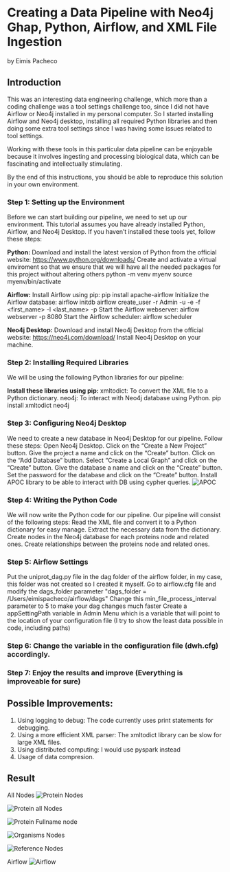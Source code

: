 # Creating a Data Pipeline with Neo4j Ghap, Python, Airflow, and XML File Ingestion 
by Eimis Pacheco

## Introduction

This was an interesting data engineering challenge, which more than a coding challenge was a tool settings challenge too, since I did not have Airflow or Neo4j installed in my personal computer. So I started installing Airflow and Neo4j desktop, installing all required Python libraries and then doing some extra tool settings since I was having some issues related to tool settings.

Working with these tools in this particular data pipeline can be enjoyable because it involves ingesting and processing biological data, which can be fascinating and intellectually stimulating.

By the end of this instructions, you should be able to reproduce this solution in your own environment. 

### Step 1: Setting up the Environment
Before we can start building our pipeline, we need to set up our environment. This tutorial assumes you have already installed Python, Airflow, and Neo4j Desktop. If you haven’t installed these tools yet, follow these steps:

**Python:**
Download and install the latest version of Python from the official website: https://www.python.org/downloads/
Create and activate a virtual enviroment so that we ensure that we will have all the needed packages for this project without altering others
python -m venv myenv
source myenv/bin/activate

 **Airflow:**
Install Airflow using pip: pip install apache-airflow
Initialize the Airflow database: airflow initdb airflow create_user -r Admin -u <username> -e <email> -f <first_name> -l <last_name> -p <password>
Start the Airflow webserver: airflow webserver -p 8080
Start the Airflow scheduler: airflow scheduler

 **Neo4j Desktop:**
Download and install Neo4j Desktop from the official website: https://neo4j.com/download/
Install Neo4j Desktop on your machine.


### Step 2: Installing Required Libraries
We will be using the following Python libraries for our pipeline:

**Install these libraries using pip:**
xmltodict: To convert the XML file to a Python dictionary.
neo4j: To interact with Neo4j database using Python.
pip install xmltodict neo4j


### Step 3: Configuring Neo4j Desktop
We need to create a new database in Neo4j Desktop for our pipeline. Follow these steps:
Open Neo4j Desktop.
Click on the “Create a New Project” button.
Give the project a name and click on the “Create” button.
Click on the “Add Database” button.
Select “Create a Local Graph” and click on the “Create” button.
Give the database a name and click on the “Create” button.
Set the password for the database and click on the “Create” button.
Install APOC library to be able to interact with DB using cypher queries.
![APOC](./img/APOC.png)


### Step 4: Writing the Python Code
We will now write the Python code for our pipeline. Our pipeline will consist of the following steps:
Read the XML file and convert it to a Python dictionary for easy manage.
Extract the necessary data from the dictionary.
Create nodes in the Neo4j database for each proteins node and related ones.
Create relationships between the proteins node and related ones.


### Step 5: Airflow Settings
Put the uniprot_dag.py file in the dag folder of the airflow folder, in my case, this folder was not created so I created it myself.
Go to airflow.cfg file and modify the dags_folder parameter "dags_folder = /Users/eimispacheco/airflow/dags"
Change this min_file_process_interval parameter to 5 to make your dag changes much faster
Create a appSettingPath variable in Admin Menu which is a variable that will point to the location of your configuration file (I try to show the least data possible in code, including paths)


### Step 6: Change the variable in the configuration file (dwh.cfg) accordingly.


### Step 7: Enjoy the results and improve (Everything is improveable for sure)


## Possible Improvements:
1. Using logging to debug: The code currently uses print statements for debugging.
2. Using a more efficient XML parser: The xmltodict library can be slow for large XML files.
4. Using distributed computing: I would use pyspark instead
5. Usage of data compresion.


## Result

All Nodes
![Protein Nodes](./img/Protein_nodes_all.png)

![Protein all Nodes](./img/Protein_nodes_all2.png)

![Protein Fullname node](./img/Protein_fullname.png)

![Organisms Nodes](./img/Organisms.png)

![Reference Nodes](./img/Node_references.png)

Airflow
![Airflow](./img/Airflow.png)

